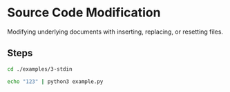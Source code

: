 # Source Code Modification

Modifying underlying documents with inserting, replacing, or resetting files.

## Steps

```bash docci-ignore
cd ./examples/3-stdin
```

```bash docci-expected-output="246"
echo "123" | python3 example.py
```
